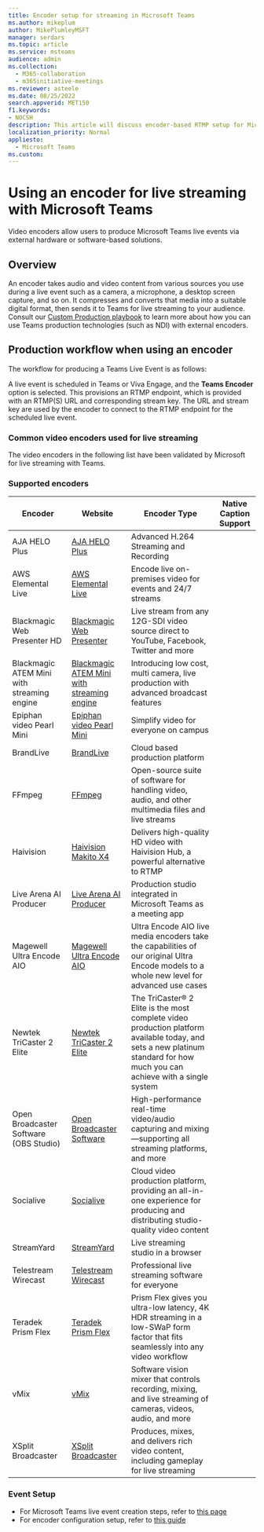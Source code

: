 ```yaml
---
title: Encoder setup for streaming in Microsoft Teams
ms.author: mikeplum
author: MikePlumleyMSFT
manager: serdars
ms.topic: article
ms.service: msteams
audience: admin
ms.collection: 
  - M365-collaboration
  - m365initiative-meetings
ms.reviewer: asteele
ms.date: 08/25/2022
search.appverid: MET150
f1.keywords:
- NOCSH
description: This article will discuss encoder-based RTMP setup for Microsoft Teams streaming events.
localization_priority: Normal
appliesto: 
  - Microsoft Teams
ms.custom:
---
```


# Using an encoder for live streaming with Microsoft Teams

Video encoders allow users to produce Microsoft Teams live events via external hardware or software-based solutions.

## Overview

An encoder takes audio and video content from various sources you use during a live event such as a camera, a microphone, a desktop screen capture, and so on. It compresses and converts that media into a suitable digital format, then sends it to Teams for live streaming to your audience. Consult our [Custom Production playbook](https://aka.ms/CustomProductionVEP) to learn more about how you can use Teams production technologies (such as NDI) with external encoders.

## Production workflow when using an encoder

The workflow for producing a Teams Live Event is as follows:

A live event is scheduled in Teams or Viva Engage, and the **Teams Encoder** option is selected. This provisions an RTMP endpoint, which is provided with an RTMP(S) URL and corresponding stream key. The URL and stream key are used by the encoder to connect to the RTMP endpoint for the scheduled live event.

### Common video encoders used for live streaming

The video encoders in the following list have been validated by Microsoft for live streaming with Teams. 

### Supported encoders

|Encoder                                |Website  |Encoder Type|Native Caption Support|
|---------------------------------------|---------|---------|---------|
|AJA HELO Plus                          |[AJA HELO Plus](https://www.aja.com/products/helo-plus) |Advanced H.264 Streaming and Recording |
|AWS Elemental Live                     |[AWS Elemental Live](https://aws.amazon.com/elemental-live/) |Encode live on-premises video for events and 24/7 streams |
|Blackmagic Web Presenter HD            |[Blackmagic Web Presenter](https://www.blackmagicdesign.com/products/blackmagicwebpresenter) |Live stream from any 12G-SDI video source direct to YouTube, Facebook, Twitter and more |
|Blackmagic ATEM Mini with streaming engine               |[Blackmagic ATEM Mini with streaming engine](https://www.blackmagicdesign.com/products/atemmini) |Introducing low cost, multi camera, live production with advanced broadcast features|
|Epiphan video Pearl Mini               |[Epiphan video Pearl Mini](https://www.epiphan.com/products/pearl-mini/) |Simplify video for everyone on campus |
|BrandLive                              |[BrandLive](https://www.brandlive.com/) |Cloud based production platform|
|FFmpeg                                 |[FFmpeg](https://ffmpeg.org/) |Open-source suite of software for handling video, audio, and other multimedia files and live streams|
|Haivision                              |[Haivision Makito X4](https://www.haivision.com/microsoft/stream) |Delivers high-quality HD video with Haivision Hub, a powerful alternative to RTMP|
|Live Arena AI Producer                 |[Live Arena AI Producer](https://www.livearena.com/) |Production studio integrated in Microsoft Teams as a meeting app|
|Magewell Ultra Encode AIO              |[Magewell Ultra Encode AIO](https://www.magewell.com/ultra-encode-aio) |Ultra Encode AIO live media encoders take the capabilities of our original Ultra Encode models to a whole new level for advanced use cases |
|Newtek TriCaster 2 Elite               |[Newtek TriCaster 2 Elite](https://www.vizrt.com/products/tricaster/tricaster-2-elite/) |The TriCaster® 2 Elite is the most complete video production platform available today, and sets a new platinum standard for how much you can achieve with a single system|
|Open Broadcaster Software (OBS Studio) |[Open Broadcaster Software](https://obsproject.com/) |High-performance real-time video/audio capturing and mixing—supporting all streaming platforms, and more|
|Socialive                              |[Socialive](https://socialive.us/) |Cloud video production platform, providing an all-in-one experience for producing and distributing studio-quality video content|
|StreamYard                             |[StreamYard](https://streamyard.com/) |Live streaming studio in a browser|
|Telestream Wirecast                    |[Telestream Wirecast](https://www.telestream.net/wirecast/overview.htm) |Professional live streaming software for everyone|
|Teradek Prism Flex                     |[Teradek Prism Flex](https://teradek.com/pages/prism) |Prism Flex gives you ultra-low latency, 4K HDR streaming in a low-SWaP form factor that fits seamlessly into any video workflow |
|vMix                                   |[vMix](https://www.vmix.com/) |Software vision mixer that controls recording, mixing, and live streaming of cameras, videos, audio, and more|
|XSplit Broadcaster                     |[XSplit Broadcaster](https://www.xsplit.com/) |Produces, mixes, and delivers rich video content, including gameplay for live streaming|

### Event Setup

- For Microsoft Teams live event creation steps, refer to [this page](/microsoftteams/teams-stream-create-event) 
- For encoder configuration setup, refer to [this guide](/microsoftteams/teams-encoder-configuration)






